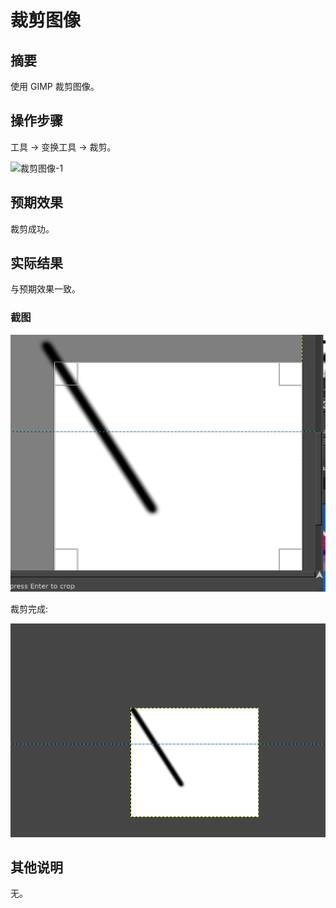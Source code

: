 # 裁剪图像

## 摘要

使用 GIMP 裁剪图像。

## 操作步骤

工具 -> 变换工具 -> 裁剪。

![裁剪图像-1](./img/裁剪图像-1.png)

## 预期效果

裁剪成功。

## 实际结果

与预期效果一致。

### 截图

![裁剪图像-2](./img/裁剪图像-2.png)

裁剪完成:

![裁剪图像-3](./img/裁剪图像-3.png)

## 其他说明

无。
